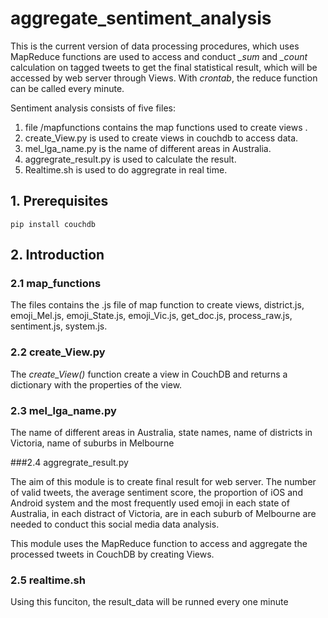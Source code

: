 # aggregate_sentiment_analysis

This is the current version of data processing procedures, which uses MapReduce functions are used to access and conduct *_sum* and *_count* calculation on tagged tweets to get the final statistical result, which will be accessed by web server through Views. With *crontab*, the reduce function can be called every minute.

Sentiment analysis consists of five files:

1. file /mapfunctions contains the map functions used to create views .
2. create_View.py is used to create views in couchdb to access data.
3. mel_lga_name.py is the name of different areas in Australia.
4. aggregrate_result.py is used to calculate the result.
5. Realtime.sh is used to do aggregrate in real time.



## 1. Prerequisites

```
pip install couchdb
```

## 2. Introduction

### 2.1 map_functions

The files contains the .js file of map function to create views, district.js, emoji_Mel.js, emoji_State.js, emoji_Vic.js, get_doc.js, process_raw.js, sentiment.js, system.js.

### 2.2 create_View.py

The *create_View()* function create a view in CouchDB and returns a dictionary with the properties of the view. 

### 2.3 mel_lga_name.py

The name of different areas in Australia, state names, name of districts in Victoria, name of suburbs in Melbourne

###2.4 aggregrate_result.py

The aim of this module is to create final result for web server. The number of valid tweets, the average sentiment score, the proportion of iOS and Android system and the most frequently used emoji in each state of Australia, in each distract of Victoria, are in each suburb of Melbourne are needed to conduct this social media data analysis. 

This module uses the MapReduce function to access and aggregate the processed tweets in CouchDB by creating Views. 

### 2.5 realtime.sh

Using this funciton, the result_data will be runned every one minute


